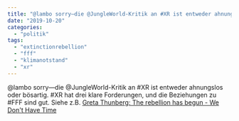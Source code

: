 ```yaml
---
title: "@lambo sorry–die @JungleWorld-Kritik an #XR ist entweder ahnungslos oder bösartig..."
date: "2019-10-20"
categories: 
  - "politik"
tags: 
  - "extinctionrebellion"
  - "fff"
  - "klimanotstand"
  - "xr"
---
```


@lambo sorry—die @JungleWorld-Kritik an #XR ist entweder ahnungslos oder bösartig. #XR hat drei klare Forderungen, und die Beziehungen zu #FFF sind gut. Siehe z.B. [Greta Thunberg: The rebellion has begun - We Don't Have Time](https://medium.com/wedonthavetime/the-rebellion-has-begun-d1bffe31d3b5)
